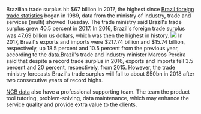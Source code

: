 Brazilian trade surplus hit $67 billion in 2017, the highest since <a href="http://www.ncbdata.com/import-export-database/brazil/"/>Brazil foreign trade statistics</a> began in 1989, data from the ministry of industry, trade and services (multi) showed Tuesday. The trade ministry said Brazil's trade surplus grew 40.5 percent in 2017. In 2016, Brazil's foreign trade surplus was 47.69 billion us dollars, which was then the highest in history.
<img src="https://7.m4.nz/s/ncbconsultation/u/nc/bc/onsultation/2019/06/Brazil-300x237.jpg"/>
In 2017, Brazil's exports and imports were $217.74 billion and $15.74 billion, respectively, up 18.5 percent and 10.5 percent from the previous year, according to the data.Brazil's trade and industry minister Marcos Pereira said that despite a record trade surplus in 2016, exports and imports fell 3.5 percent and 20 percent, respectively, from 2015. However, the trade ministry forecasts Brazil's trade surplus will fall to about $50bn in 2018 after two consecutive years of record highs.

<a href="http://www.ncbdata.com/"/>NCB data</a> also have a professional supporting team. The team the product tool tutoring, problem-solving, data maintenance, which may enhance the service quality and provide extra value to the clients.
